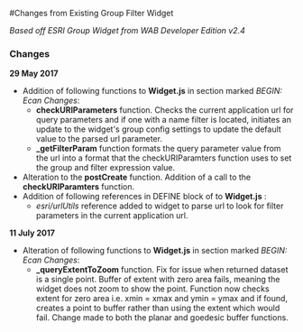 #Changes from Existing Group Filter Widget

*Based off ESRI Group Widget from WAB Developer Edition v2.4*  



### Changes

**29 May 2017**     


- Addition of following functions to **Widget.js** in section marked *BEGIN: Ecan Changes*:  
    -  **checkURIParameters** function.  Checks the current application url for query parameters and if one with a name filter is located, initiates an update to the widget's group config settings to update the default value to the parsed url parameter.
    -  **\_getFilterParam** function formats the query parameter value from the url into a format that the checkURIParamters function uses to set the group and filter expression value.
- Alteration to the **postCreate** function.  Addition of a call to the **checkURIParamters** function.
- Addition of following references in DEFINE block of to **Widget.js** :
	- *esri/urlUtils* reference added to widget to parse url to look for filter parameters in the current application url.


**11 July 2017**

-  Alteration of following functions to **Widget.js** in section marked *BEGIN: Ecan Changes*: 
	-  **\_queryExtentToZoom** function.  Fix for issue when returned dataset is a single point.  Buffer of extent with zero area fails, meaning the widget does not zoom to show the point.  Function now checks extent for zero area i.e. xmin = xmax and ymin = ymax and if found, creates a point to buffer rather than using the extent which would fail.  Change made to both the planar and goedesic buffer functions.